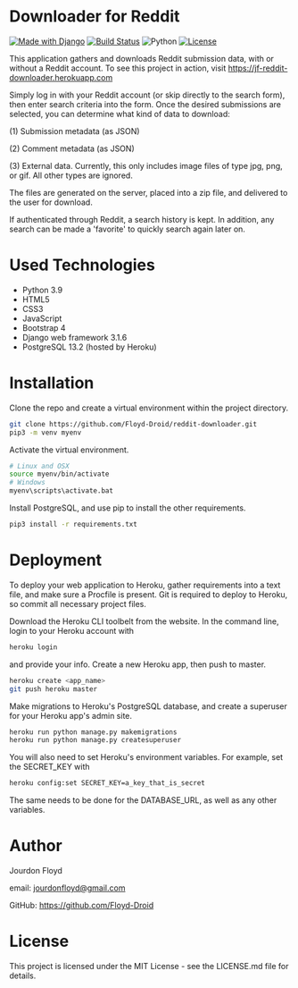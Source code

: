 # Downloader for Reddit
[![Made with Django](https://img.shields.io/badge/made%20with-Django-orange)](https://pypi.org/project/Django)
[![Build Status](https://travis-ci.com/Floyd-Droid/reddit-downloader.svg?branch=master)](https://travis-ci.com/Floyd-Droid/reddit-downloader)
![Python](https://img.shields.io/badge/python-3.9-blue.svg)
[![License](https://img.shields.io/badge/license-MIT-blue)](./LICENSE.md)

This application gathers and downloads Reddit submission data, with or without a Reddit account. To see this project in action, visit https://jf-reddit-downloader.herokuapp.com

Simply log in with your Reddit account (or skip directly to the search form), then enter search criteria into the form. 
Once the desired submissions are selected, you can determine what kind of data to download:

(1) Submission metadata (as JSON)

(2) Comment metadata (as JSON)

(3) External data. Currently, this only includes image files of type jpg, png, or gif. All other types are ignored.

The files are generated on the server, placed into a zip file, and delivered to the user for download.

If authenticated through Reddit, a search history is kept. In addition, any search can be made a 'favorite' to quickly search again later on.


# Used Technologies

* Python 3.9
* HTML5
* CSS3
* JavaScript
* Bootstrap 4
* Django web framework 3.1.6
* PostgreSQL 13.2 (hosted by Heroku)

# Installation

Clone the repo and create a virtual environment within the project directory.
```bash
git clone https://github.com/Floyd-Droid/reddit-downloader.git
pip3 -m venv myenv
```

Activate the virtual environment.
```bash
# Linux and OSX
source myenv/bin/activate
# Windows
myenv\scripts\activate.bat
```

Install PostgreSQL, and use pip to install the other requirements.
```bash
pip3 install -r requirements.txt
```

# Deployment

To deploy your web application to Heroku, gather requirements into a text file, and make sure a Procfile is present. Git is required to deploy to Heroku, so commit all necessary project files.

Download the Heroku CLI toolbelt from the website. In the command line, login to your Heroku account with
```bash
heroku login
```
and provide your info. Create a new Heroku app, then push to master.
```bash
heroku create <app_name>
git push heroku master
```

Make migrations to Heroku's PostgreSQL database, and create a superuser for your Heroku app's admin site.
```bash
heroku run python manage.py makemigrations
heroku run python manage.py createsuperuser
```

You will also need to set Heroku's environment variables. For example, set the SECRET_KEY with
```bash
heroku config:set SECRET_KEY=a_key_that_is_secret
```
The same needs to be done for the DATABASE_URL, as well as any other variables.

# Author

Jourdon Floyd

email: jourdonfloyd@gmail.com

GitHub: https://github.com/Floyd-Droid

# License

This project is licensed under the MIT License - see the LICENSE.md file for details.
